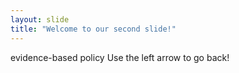 ```yaml
---
layout: slide
title: "Welcome to our second slide!"
---
```

evidence-based policy
Use the left arrow to go back!
